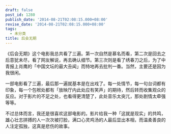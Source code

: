 ```yaml
---
draft: false
post_id: 1280
publish_date: '2014-08-21T02:08:15.000+08:00'
revise_date: '2014-08-21T02:08:15.000+08:00'
tags:
  - 未分类
title: 后会无期
---
```


《后会无期》这个电影我总共看了三遍。第一次自然是慕名而看，第二次是回去之后意犹未尽，看了网友解说，再去确认细节。第三次则是看了绣春刀之后，为了中青报上肖鹰的「中国文坛的最大丑闻」而特地再去批判一番。当然，主要还是因为我很闲。

一部电影看了三遍，最后那一遍就基本是在出戏了。每一处情节，每一句台词都有印象，每一个包袱处都有「放映厅内此处应有笑声」的期待，然后转而收集观众的反应。对于影片的不足之处，也看得更清楚了，此处音乐太突兀，那处剧情太牵强等等。

不过总体而言，我还是很喜欢这部电影的。影片给我一种「这就是现实」的共鸣，雄心壮志拼搏的人一次次被打脸，满口心灵鸡汤的人最后显出本相，而温柔善良的人注定孤独，这真是悲伤的故事。
